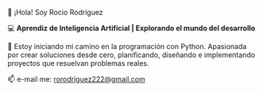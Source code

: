 🎸 ¡Hola! Soy Rocio Rodriguez
 
💻 **Aprendiz de Inteligencia Artificial | Explorando el mundo del desarrollo**  

🌱 Estoy iniciando mi camino en la programación con Python. Apasionada por crear soluciones desde cero, planificando, diseñando e implementando proyectos que resuelvan problemas reales.

📫  e-mail me: rorodriguez222@gmail.com




<!--
**RocioRodriguez13/RocioRodriguez13** is a ✨ _special_ ✨ repository because its `README.md` (this file) appears on your GitHub profile.

Here are some ideas to get you started:

- 🔭 I’m currently working on ...
- 🌱 I’m currently learning ...
- 👯 I’m looking to collaborate on ...
- 🤔 I’m looking for help with ...
- 💬 Ask me about ...
- 
- 😄 Pronouns: ...
- ⚡ Fun fact: ...
-->
